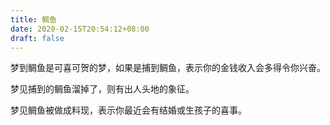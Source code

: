 ```yaml
---
title: 鲷鱼
date: 2020-02-15T20:54:12+08:00
draft: false
---
```


梦到鲷鱼是可喜可贺的梦，如果是捕到鲷鱼，表示你的金钱收入会多得令你兴奋。

梦见捕到的鲷鱼溜掉了，则有出人头地的象征。

梦见鲷鱼被做成料现，表示你最近会有结婚或生孩子的喜事。

